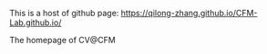 This is a host of github page: https://qilong-zhang.github.io/CFM-Lab.github.io/

The homepage of CV@CFM
